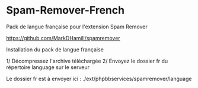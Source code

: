 # Spam-Remover-French
Pack de langue française pour l'extension Spam Remover

https://github.com/MarkDHamill/spamremover


Installation du pack de langue française

1/ Décompressez l'archive téléchargée
2/ Envoyez le dossier fr du répertoire language sur le serveur

Le dossier fr est à envoyer ici : ./ext/phpbbservices/spamremover/language
